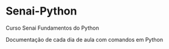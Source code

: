 # Senai-Python
Curso Senai Fundamentos do Python

Documentação de cada dia de aula com comandos em Python 
